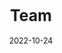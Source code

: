 ---
title: Team
date: 2022-10-24

type: landing

sections:
  - block: people
    content:
      # title: Meet the Team
      # Choose which groups/teams of users to display.
      #   Edit `user_groups` in each user's profile to add them to one or more of these groups.
      user_groups:
          - Leitung
          - Wissenschaftliche Mitarbeiter
      sort_by: Params.last_name
      sort_ascending: true
    design:
      show_interests: false
      show_role: true
      show_social: true
---